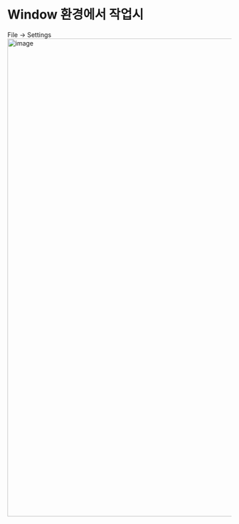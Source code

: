 # Window 환경에서 작업시 

File -> Settings
<img width="1074" alt="image" src="https://user-images.githubusercontent.com/68271156/222892727-ed0b85cb-8233-4268-9092-ac25054ec5ee.png">

